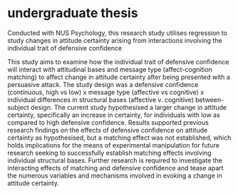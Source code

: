 # undergraduate thesis
Conducted with NUS Psychology, this research study utilises regression to study changes in attitude certainty arising from interactions involving the individual trait of defensive confidence

This study aims to examine how the individual trait of defensive confidence will interact with attitudinal bases and message type (affect-cognition matching) to affect change in attitude certainty after being presented with a persuasive attack. 
The study design was a defensive confidence (continuous, high vs low) x message type (affective vs cognitive) x individual differences in structural bases (affective v. cognitive) between-subject design. 
The current study hypothesised a larger change in attitude certainty, specifically an increase in certainty, for individuals with low as compared to high defensive confidence. 
Results supported previous research findings on the effects of defensive confidence on attitude certainty as hypothesised, but a matching effect was not established, which holds implications for the means of experimental manipulation for future research seeking to successfully establish matching effects involving individual structural bases. Further research is required to investigate the interacting effects of matching and defensive confidence and tease apart the numerous variables and mechanisms involved in evoking a change in attitude certainty. 
